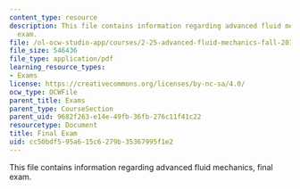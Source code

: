 ```yaml
---
content_type: resource
description: This file contains information regarding advanced fluid mechanics, final
  exam.
file: /ol-ocw-studio-app/courses/2-25-advanced-fluid-mechanics-fall-2013/cc50bdf595a615c6279b35367995f1e2_MIT2_25F13_FinalExam.pdf
file_size: 546436
file_type: application/pdf
learning_resource_types:
- Exams
license: https://creativecommons.org/licenses/by-nc-sa/4.0/
ocw_type: OCWFile
parent_title: Exams
parent_type: CourseSection
parent_uid: 9682f263-e14e-49fb-36fb-276c11f41c22
resourcetype: Document
title: Final Exam
uid: cc50bdf5-95a6-15c6-279b-35367995f1e2
---
```

This file contains information regarding advanced fluid mechanics, final exam.